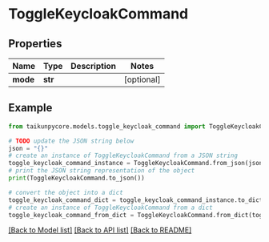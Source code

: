 # ToggleKeycloakCommand


## Properties

Name | Type | Description | Notes
------------ | ------------- | ------------- | -------------
**mode** | **str** |  | [optional] 

## Example

```python
from taikunpycore.models.toggle_keycloak_command import ToggleKeycloakCommand

# TODO update the JSON string below
json = "{}"
# create an instance of ToggleKeycloakCommand from a JSON string
toggle_keycloak_command_instance = ToggleKeycloakCommand.from_json(json)
# print the JSON string representation of the object
print(ToggleKeycloakCommand.to_json())

# convert the object into a dict
toggle_keycloak_command_dict = toggle_keycloak_command_instance.to_dict()
# create an instance of ToggleKeycloakCommand from a dict
toggle_keycloak_command_from_dict = ToggleKeycloakCommand.from_dict(toggle_keycloak_command_dict)
```
[[Back to Model list]](../README.md#documentation-for-models) [[Back to API list]](../README.md#documentation-for-api-endpoints) [[Back to README]](../README.md)


